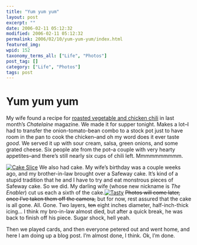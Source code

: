 ```yaml
---
title: "Yum yum yum"
layout: post
excerpt: ""
date: 2006-02-11 05:12:32
modified: 2006-02-11 05:12:32
permalink: 2006/02/10/yum-yum-yum/index.html
featured_img: 
wpid: 152
taxonomy_terms_all: ["Life", "Photos"]
post_tag: []
category: ["Life", "Photos"]
tags: post
---
```


# Yum yum yum

My wife found a recipe for [roasted vegetable and chicken chili](http://www.chatelaine.com/applications/recipe/article.jsp?recipeId=5843) in last month’s *Chatelaine* magazine. We made it for supper tonight. Makes a lot–I had to transfer the onion-tomato-bean combo to a stock pot just to have room in the pan to cook the chicken–and oh my word does it ever taste *good*. We served it up with sour cream, salsa, green onions, and some grated cheese. Six people ate from the pot–a couple with very hearty appetites–and there’s still nearly six cups of chili left. Mmmmmmmmmm.

[![Cake Slice](http://static.flickr.com/38/98280410_efcf981d53_m.jpg)](http://www.flickr.com/photos/pj/98280410) We also had cake. My wife’s birthday was a couple weeks ago, and my brother-in-law brought over a Safeway cake. It’s kind of a stupid tradition that he and I have to try and eat monstrous pieces of Safeway cake. So we did. My darling wife (whose new nickname is *The Enabler*) cut us each a sixth of the cake.[![Tasty](http://static.flickr.com/31/98280384_5a6ad1f35b_m.jpg)](http://www.flickr.com/photos/pj/98280384) <s>Photos will come later, once I’ve taken them off the camera,</s> but for now, rest assured that the cake is all gone. All. Gone. Two layers, <s>ten</s> eight inches diameter, half-inch-thick icing… I think my bro-in-law almost died, but after a quick break, he was back to finish off his piece. Sugar shock, hell yeah.

Then we played cards, and then everyone petered out and went home, and here I am doing up a blog post. I’m almost done, I think. Ok, I’m done.